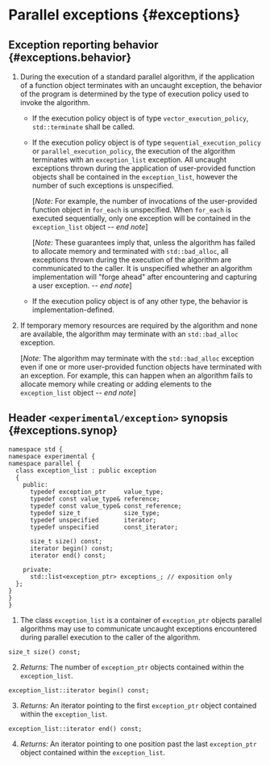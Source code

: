 # Parallel exceptions {#exceptions}

## Exception reporting behavior {#exceptions.behavior}

1. During the execution of a standard parallel algorithm, if the application of a function object terminates with an
   uncaught exception, the behavior of the program is determined by the type of execution policy used to invoke the algorithm.

   * If the execution policy object is of type `vector_execution_policy`, `std::terminate` shall be called.

   * If the execution policy object is of type `sequential_execution_policy` or `parallel_execution_policy`,
     the execution of the algorithm terminates with an `exception_list` exception. All uncaught exceptions thrown during
     the application of user-provided function objects shall be contained in the `exception_list`, however the number of such exceptions is unspecified.

      [*Note:* For example, the number of invocations of the user-provided function object in `for_each` is unspecified. When 
      `for_each` is executed sequentially, only one exception will be contained in the `exception_list` object -- *end note*]

      [*Note:* These guarantees imply that, unless the algorithm has failed to
      allocate memory and terminated with `std::bad_alloc`, all exceptions thrown 
      during the execution of the algorithm are communicated to the caller. It is 
      unspecified whether an algorithm implementation will "forge ahead" after 
      encountering and capturing a user exception. -- *end note*]

   * If the execution policy object is of any other type, the behavior is implementation-defined.

2. If temporary memory resources are required by the algorithm and none are available, the algorithm may terminate with an `std::bad_alloc` exception.

      [*Note:* The algorithm may terminate with the `std::bad_alloc` exception even if
      one or more user-provided function objects have terminated with an exception. 
      For example, this can happen when an algorithm fails to allocate memory while
      creating or adding elements to the `exception_list` object -- *end note*]

## Header `<experimental/exception>` synopsis {#exceptions.synop}

    namespace std {
    namespace experimental {
    namespace parallel {
      class exception_list : public exception
      {
        public:
          typedef exception_ptr     value_type;
          typedef const value_type& reference;
          typedef const value_type& const_reference;
          typedef size_t            size_type;
          typedef unspecified       iterator;
          typedef unspecified       const_iterator;
      
          size_t size() const;
          iterator begin() const;
          iterator end() const;
      
        private:
          std::list<exception_ptr> exceptions_; // exposition only
      };
    }
    }
    }

1. The class `exception_list` is a container of `exception_ptr` objects parallel algorithms may use to communicate uncaught exceptions encountered during parallel execution to the caller of the algorithm.

```
size_t size() const;
```

2. *Returns:* The number of `exception_ptr` objects contained within the `exception_list`.

```
exception_list::iterator begin() const;
```

3. *Returns:* An iterator pointing to the first `exception_ptr` object contained within the `exception_list`.

```
exception_list::iterator end() const;
```

4. *Returns:* An iterator pointing to one position past the last `exception_ptr` object contained within the `exception_list`.

